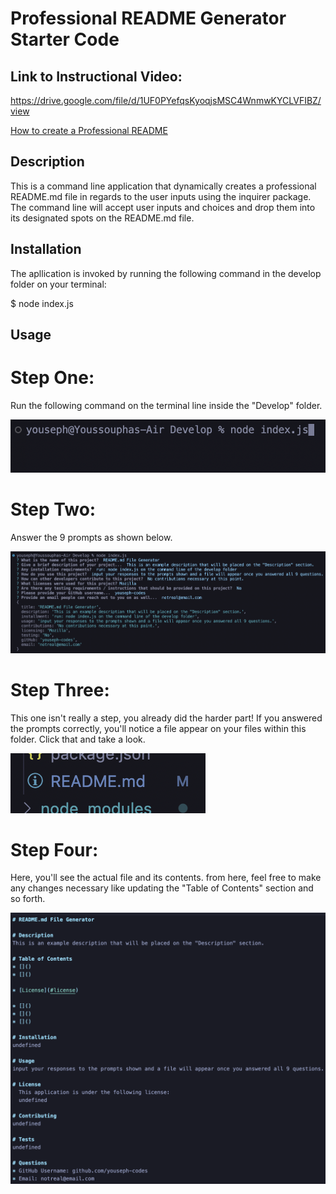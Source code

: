 # Professional README Generator Starter Code

## Link to Instructional Video:
https://drive.google.com/file/d/1UF0PYefqsKyoqjsMSC4WnmwKYCLVFIBZ/view

[How to create a Professional README](https://coding-boot-camp.github.io/full-stack/github/professional-readme-guide)

## Description

This is a command line application that dynamically creates a professional README.md file in regards to the user inputs using the inquirer package. The command line will accept user inputs and choices and drop them into its designated spots on the README.md file.

## Installation

The apllication is invoked by running the following command in the develop folder on your terminal:

$ node index.js

## Usage

# Step One:
Run the following command on the terminal line inside the "Develop" folder.

![step one](./images/Screen%20Shot%202022-10-10%20at%2012.31.53%20PM.png)

# Step Two:
Answer the 9 prompts as shown below.

![step two](./images/Screen%20Shot%202022-10-10%20at%2012.37.46%20PM.png)

# Step Three:
This one isn't really a step, you already did the harder part! If you answered the prompts correctly, you'll notice a file appear on your files within this folder. Click that and take a look. 

![step three](./images/Screen%20Shot%202022-10-10%20at%2012.38.17%20PM.png)

# Step Four:
Here, you'll see the actual file and its contents. from here, feel free to make any changes necessary like updating the "Table of Contents" section and so forth. 

![step four](./images/Screen%20Shot%202022-10-10%20at%2012.38.41%20PM.png)